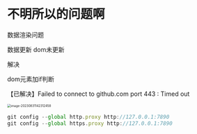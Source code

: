 # 不明所以的问题啊

数据渲染问题 

数据更新 dom未更新 

解决

dom元素加if判断



【已解决】Failed to connect to github.com port 443 : Timed out

<img src="C:\Users\yufan.wang\AppData\Roaming\Typora\typora-user-images\image-20230831142312458.png" alt="image-20230831142312458" style="zoom:50%;" />

```javascript
git config --global http.proxy http://127.0.0.1:7890 
git config --global https.proxy http://127.0.0.1:7890
```